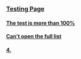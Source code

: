 ### [Testing Page](https://pro-test.qa.m.goit.global)
#### [The test is more than 100%](https://docs.google.com/spreadsheets/d/1i8bbOAJpQUZCQwoG2F52I5hkEX31LMBhe7hlMDCHank/edit?usp=sharing)
#### [Can't open the full list](https://docs.google.com/spreadsheets/d/1BukPLsvajtmyAul2XiXDtEqj6va7cOz44Skzq24pqmE/edit?usp=sharing)
#### [4.](https://docs.google.com/spreadsheets/d/1i8bbOAJpQUZCQwoG2F52I5hkEX31LMBhe7hlMDCHank/edit#gid=1335842583)
